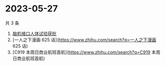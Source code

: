 # 2023-05-27

共 3 条

<!-- BEGIN ZHIHUSEARCH -->
<!-- 最后更新时间 Sat May 27 2023 06:05:57 GMT+0800 (China Standard Time) -->
1. [脑机接口人体试验获批](https://www.zhihu.com/search?q=脑机接口人体试验获批)
1. [一人之下漫画 625 话](https://www.zhihu.com/search?q=一人之下漫画 625 话)
1. [C919 本周日商业航班首航](https://www.zhihu.com/search?q=C919 本周日商业航班首航)
<!-- END ZHIHUSEARCH -->
